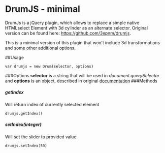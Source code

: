 DrumJS - minimal
======

DrumJs is a jQuery plugin, which allows to replace a simple native HTMLselect Element with 3d cylinder as an alternate selector.
Original version can be found here: https://github.com/3epnm/drumjs.

This is a minimal version of this plugin that won't include 3d transformations and some other additional options.

##Usage
``` 
var drumjs = new Drum(selector, options)
```
###Options
**selector** is a string that will be used in _document.querySelector_ and **options** is an object, described in original [documentation](https://github.com/3epnm/drumjs#options-and-events)
###Methods

##### getIndex
Will return index of currently selected element
```
drumjs.getIndex()
```
##### setIndex(integer)
Will set the slider to provided value
``` 
drumjs.setIndex(50)
```
